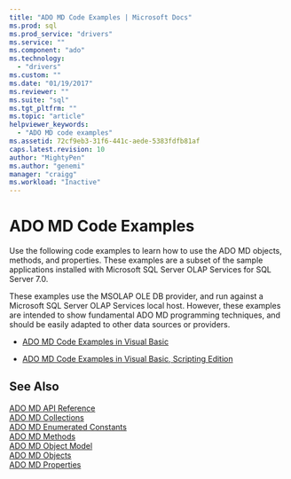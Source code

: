 ```yaml
---
title: "ADO MD Code Examples | Microsoft Docs"
ms.prod: sql
ms.prod_service: "drivers"
ms.service: ""
ms.component: "ado"
ms.technology:
  - "drivers"
ms.custom: ""
ms.date: "01/19/2017"
ms.reviewer: ""
ms.suite: "sql"
ms.tgt_pltfrm: ""
ms.topic: "article"
helpviewer_keywords: 
  - "ADO MD code examples"
ms.assetid: 72cf9eb3-31f6-441c-aede-5383fdfb81af
caps.latest.revision: 10
author: "MightyPen"
ms.author: "genemi"
manager: "craigg"
ms.workload: "Inactive"
---
```

# ADO MD Code Examples
Use the following code examples to learn how to use the ADO MD objects, methods, and properties. These examples are a subset of the sample applications installed with Microsoft SQL Server OLAP Services for SQL Server 7.0.  
  
 These examples use the MSOLAP OLE DB provider, and run against a Microsoft SQL Server OLAP Services local host. However, these examples are intended to show fundamental ADO MD programming techniques, and should be easily adapted to other data sources or providers.  
  
-   [ADO MD Code Examples in Visual Basic](../../../ado/reference/ado-md-api/ado-md-code-examples-in-visual-basic.md)  
  
-   [ADO MD Code Examples in Visual Basic, Scripting Edition](../../../ado/reference/ado-md-api/ado-md-code-examples-in-visual-basic-scripting-edition.md)  
  
## See Also  
 [ADO MD API Reference](../../../ado/reference/ado-md-api/ado-md-api-reference.md)   
 [ADO MD Collections](../../../ado/reference/ado-md-api/ado-md-collections.md)   
 [ADO MD Enumerated Constants](../../../ado/reference/ado-md-api/ado-md-enumerated-constants.md)   
 [ADO MD Methods](../../../ado/reference/ado-md-api/ado-md-methods.md)   
 [ADO MD Object Model](../../../ado/reference/ado-md-api/ado-md-object-model.md)   
 [ADO MD Objects](../../../ado/reference/ado-md-api/ado-md-objects.md)   
 [ADO MD Properties](../../../ado/reference/ado-md-api/ado-md-properties.md)
